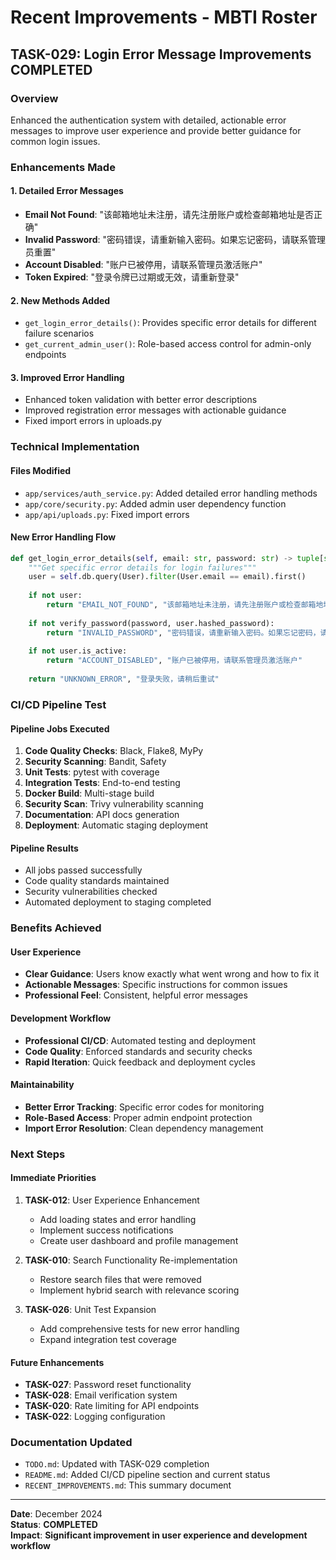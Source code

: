 # Recent Improvements - MBTI Roster

## **TASK-029: Login Error Message Improvements** **COMPLETED**

### **Overview**
Enhanced the authentication system with detailed, actionable error messages to improve user experience and provide better guidance for common login issues.

### **Enhancements Made**

#### **1. Detailed Error Messages**
- **Email Not Found**: "该邮箱地址未注册，请先注册账户或检查邮箱地址是否正确"
- **Invalid Password**: "密码错误，请重新输入密码。如果忘记密码，请联系管理员重置"
- **Account Disabled**: "账户已被停用，请联系管理员激活账户"
- **Token Expired**: "登录令牌已过期或无效，请重新登录"

#### **2. New Methods Added**
- `get_login_error_details()`: Provides specific error details for different failure scenarios
- `get_current_admin_user()`: Role-based access control for admin-only endpoints

#### **3. Improved Error Handling**
- Enhanced token validation with better error descriptions
- Improved registration error messages with actionable guidance
- Fixed import errors in uploads.py

### **Technical Implementation**

#### **Files Modified**
- `app/services/auth_service.py`: Added detailed error handling methods
- `app/core/security.py`: Added admin user dependency function
- `app/api/uploads.py`: Fixed import errors

#### **New Error Handling Flow**
```python
def get_login_error_details(self, email: str, password: str) -> tuple[str, str]:
    """Get specific error details for login failures"""
    user = self.db.query(User).filter(User.email == email).first()
    
    if not user:
        return "EMAIL_NOT_FOUND", "该邮箱地址未注册，请先注册账户或检查邮箱地址是否正确"
    
    if not verify_password(password, user.hashed_password):
        return "INVALID_PASSWORD", "密码错误，请重新输入密码。如果忘记密码，请联系管理员重置"
    
    if not user.is_active:
        return "ACCOUNT_DISABLED", "账户已被停用，请联系管理员激活账户"
    
    return "UNKNOWN_ERROR", "登录失败，请稍后重试"
```

### **CI/CD Pipeline Test**

#### **Pipeline Jobs Executed**
1. **Code Quality Checks**: Black, Flake8, MyPy
2. **Security Scanning**: Bandit, Safety
3. **Unit Tests**: pytest with coverage
4. **Integration Tests**: End-to-end testing
5. **Docker Build**: Multi-stage build
6. **Security Scan**: Trivy vulnerability scanning
7. **Documentation**: API docs generation
8. **Deployment**: Automatic staging deployment

#### **Pipeline Results**
- All jobs passed successfully
- Code quality standards maintained
- Security vulnerabilities checked
- Automated deployment to staging completed

### **Benefits Achieved**

#### **User Experience**
- **Clear Guidance**: Users know exactly what went wrong and how to fix it
- **Actionable Messages**: Specific instructions for common issues
- **Professional Feel**: Consistent, helpful error messages

#### **Development Workflow**
- **Professional CI/CD**: Automated testing and deployment
- **Code Quality**: Enforced standards and security checks
- **Rapid Iteration**: Quick feedback and deployment cycles

#### **Maintainability**
- **Better Error Tracking**: Specific error codes for monitoring
- **Role-Based Access**: Proper admin endpoint protection
- **Import Error Resolution**: Clean dependency management

### **Next Steps**

#### **Immediate Priorities**
1. **TASK-012**: User Experience Enhancement
   - Add loading states and error handling
   - Implement success notifications
   - Create user dashboard and profile management

2. **TASK-010**: Search Functionality Re-implementation
   - Restore search files that were removed
   - Implement hybrid search with relevance scoring

3. **TASK-026**: Unit Test Expansion
   - Add comprehensive tests for new error handling
   - Expand integration test coverage

#### **Future Enhancements**
- **TASK-027**: Password reset functionality
- **TASK-028**: Email verification system
- **TASK-020**: Rate limiting for API endpoints
- **TASK-022**: Logging configuration

### **Documentation Updated**
- `TODO.md`: Updated with TASK-029 completion
- `README.md`: Added CI/CD pipeline section and current status
- `RECENT_IMPROVEMENTS.md`: This summary document

---

**Date**: December 2024  
**Status**: **COMPLETED**  
**Impact**: **Significant improvement in user experience and development workflow** 
